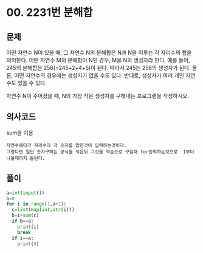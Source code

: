 # 00. 2231번 분해합
## 문제
어떤 자연수 N이 있을 때, 그 자연수 N의 분해합은 N과 N을 이루는 각 자리수의 합을 의미한다. 어떤 자연수 M의 분해합이 N인 경우, M을 N의 생성자라 한다. 예를 들어, 245의 분해합은 256(=245+2+4+5)이 된다. 따라서 245는 256의 생성자가 된다. 물론, 어떤 자연수의 경우에는 생성자가 없을 수도 있다. 반대로, 생성자가 여러 개인 자연수도 있을 수 있다.

자연수 N이 주어졌을 때, N의 가장 작은 생성자를 구해내는 프로그램을 작성하시오.
## 의사코드
sum을 이용
```
자연수에다가 자리수의 각 숫자를 합한것이 입력하는것이다.
그렇다면 일단 숫자구하는 공식을 적은뒤 그것을 역순으로 구할때 for입력하는것으로  1부터 나올때까지 돌린다.

```

## 풀이
```python
a=int(input())
b=0
for i in range(1,a+1):
  c=list(map(int,str(i)))
  b=i+sum(c)
  if b==a:
    print(i)
    break
  if i==a:
    print(0)
